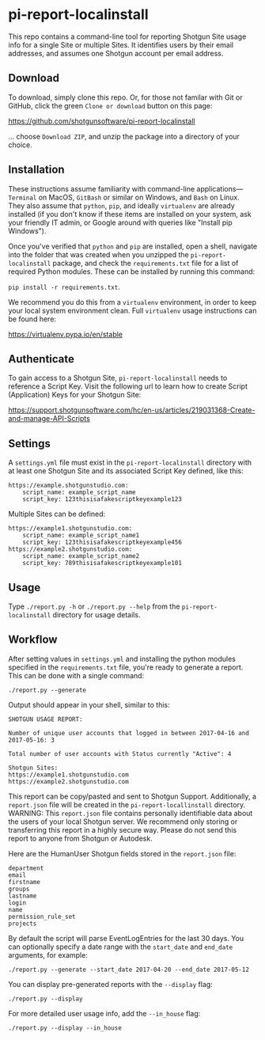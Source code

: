 # pi-report-localinstall

This repo contains a command-line tool for reporting Shotgun Site usage info for
a single Site or multiple Sites. It identifies users by their email addresses,
and assumes one Shotgun account per email address.

## Download

To download, simply clone this repo. Or, for those not familar with Git or
GitHub, click the green `Clone or download` button on this page:

https://github.com/shotgunsoftware/pi-report-localinstall

... choose `Download ZIP`, and unzip the package into a directory of your
choice.

## Installation

These instructions assume familiarity with command-line applications—`Terminal`
on MacOS, `GitBash` or similar on Windows, and `Bash` on Linux. They also
assume that `python`, `pip`, and ideally `virtualenv` are already installed (if
you don't know if these items are installed on your system, ask your friendly
IT admin, or Google around with queries like "Install pip Windows").

Once you've verified that `python` and `pip` are installed, open a shell,
navigate into the folder that was created when you unzipped the
`pi-report-localinstall` package, and check the `requirements.txt` file for a
list of required Python modules. These can be installed by running this command:

`pip install -r requirements.txt`.

We recommend you do this from a `virtualenv` environment, in order to keep your
local system environment clean. Full `virtualenv` usage instructions can be
found here:

https://virtualenv.pypa.io/en/stable

## Authenticate

To gain access to a Shotgun Site, `pi-report-localinstall` needs to reference a
Script Key. Visit the following url to learn how to create Script (Application)
Keys for your Shotgun Site:

https://support.shotgunsoftware.com/hc/en-us/articles/219031368-Create-and-manage-API-Scripts

## Settings

A `settings.yml` file must exist in the `pi-report-localinstall` directory with
at least one Shotgun Site and its associated Script Key defined, like this:

```
https://example.shotgunstudio.com:
    script_name: example_script_name
    script_key: 123thisisafakescriptkeyexample123
```

Multiple Sites can be defined:

```
https://example1.shotgunstudio.com:
    script_name: example_script_name1
    script_key: 123thisisafakescriptkeyexample456
https://example2.shotgunstudio.com:
    script_name: example_script_name2
    script_key: 789thisisafakescriptkeyexample101
```

## Usage

Type `./report.py -h` or `./report.py --help` from the `pi-report-localinstall`
directory for usage details.

## Workflow

After setting values in `settings.yml` and installing the python modules
specified in the `requirements.txt` file, you're ready to generate a report.
This can be done with a single command:

`./report.py --generate`

Output should appear in your shell, similar to this:

```
SHOTGUN USAGE REPORT:

Number of unique user accounts that logged in between 2017-04-16 and 2017-05-16: 3

Total number of user accounts with Status currently "Active": 4

Shotgun Sites:
https://example1.shotgunstudio.com
https://example2.shotgunstudio.com
```

This report can be copy/pasted and sent to Shotgun Support. Additionally, a
`report.json` file will be created in the `pi-report-locallinstall` directory.
WARNING: This `report.json` file contains personally identifiable data about the
users of your local Shotgun server. We recommend only storing or transferring
this report in a highly secure way. Please do not send this report to anyone
from Shotgun or Autodesk.

Here are the HumanUser Shotgun fields stored in the
`report.json` file:

```
department
email
firstname
groups
lastname
login
name
permission_rule_set
projects
```

By default the script will parse EventLogEntries for the last 30 days. You can
optionally specify a date range with the `start_date` and `end_date` arguments,
for example:

`./report.py --generate --start_date 2017-04-20 --end_date 2017-05-12`

You can display pre-generated reports with the `--display` flag:

`./report.py --display`

For more detailed user usage info, add the `--in_house` flag:

`./report.py --display --in_house`

